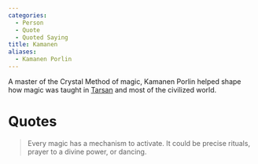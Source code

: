 ```yaml
---
categories:
  - Person
  - Quote
  - Quoted Saying
title: Kamanen
aliases:
  - Kamanen Porlin
---
```


A master of the Crystal Method of magic, Kamanen Porlin helped shape how magic was taught in [Tarsan]() and most of the civilized world.

# Quotes

> Every magic has a mechanism to activate. It could be precise rituals, prayer to a divine power, or dancing.

